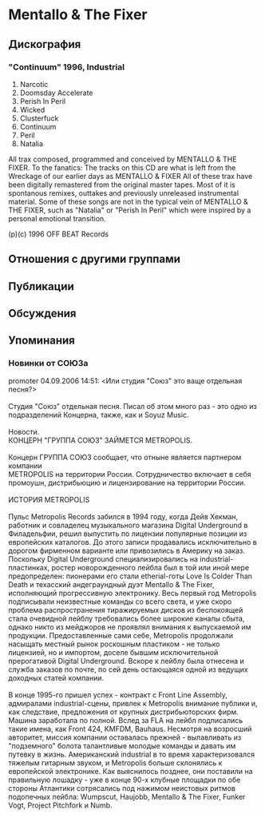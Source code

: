 # Mentallo & The Fixer



## Дискография

### "Continuum" 1996, Industrial

1. Narcotic
2. Doomsday Accelerate
3. Perish In Peril
4. Wicked
5. Clusterfuck
6. Continuum
7. Peril
8. Natalia

All trax composed, programmed and
conceived by MENTALLO & THE
FIXER.
To the fanatics:
The tracks on this CD are what is left from the Wreckage of our earlier days as MENTALLO & FIXER
All of these trax have been  digitally remastered from the original master
tapes. Most of it is  spontanous remixes, outtakes and previously unreleased instrumental  material. Some of these songs are not in the typical vein of  MENTALLO & THE FIXER, such as
"Natalia" or "Perish In Peril" which  were inspired by a personal emotional
 transition.

(p)(c) 1996 OFF BEAT Records


## Отношения с другими группами


## Публикации


## Обсуждения


## Упоминания

### Новинки от СОЮЗа

promoter 04.09.2006 14:51:
&lt;Или студия "Союз" это ваще отдельная песня?&gt;<BR><BR>Студия "Союз" отдельная песня. Писал об этом много раз - это одно из подразделений Концерна, также, как и Soyuz Music.<BR><BR>Новости.<BR>КОНЦЕРН "ГРУППА СОЮЗ" ЗАЙМЕТСЯ METROPOLIS.<BR><BR>Концерн ГРУППА СОЮЗ сообщает, что отныне является партнером компании<BR>METROPOLIS на территории России. Сотрудничество включает в себя промоушн, дистрибьюцию и лицензирование на территории России.<BR><BR>ИСТОРИЯ METROPOLIS<BR><BR>Пульс Metropolis Records забился в 1994 году, когда Дейв Хекман, работник и совладелец музыкального магазина Digital Underground в Филадельфии, решил выпустить по лицензии популярные позиции из европейских каталогов. До этого записи продавались исключительно в дорогом фирменном варианте или привозились в Америку на заказ. Поскольку Digital Underground специализировались на industrial-пластинках, ростер новорожденного лейбла был в той или иной мере предопределен: пионерами его стали etherial-готы Love Is Colder Than Death и техасский андеграундный дуэт Mentallo & The Fixer, исполняющий прогрессивную электронику. Весь первый год Metropolis подписывали неизвестные команды со всего света, и уже скоро проблема распространения тиражируемых дисков из беспокоящей стала очевидной лейблу требовались более широкие каналы сбыта, однако никто из мейджоров не проявлял внимания к выпускаемой им продукции. Предоставленные сами себе, Metropolis продолжали насыщать местный рынок роскошным пластиком - не только лицензией, но и импортом, доселе бывшим исключительной прерогативой Digital Underground. Вскоре к лейблу была отнесена и служба заказов по почте, по сей день остающаяся одной из ведущих доходных статей компании.                  <BR><BR>В конце 1995-го пришел успех - контракт с Front Line Assembly, адмиралами industrial-сцены, привлек к Metropolis внимание публики и, как следствие, предложения от крупных дистрибьюторских фирм. Машина заработала по полной. Вслед за FLA на лейбл подписались такие имена, как Front 424, KMFDM, Bauhaus. Несмотря на возросший авторитет, миссия компании оставалась прежней - вылавливать из "подземного" болота талантливые молодые команды и давать им путевку в жизнь. Американский industrial в то время характеризовался тяжелым гитарным звуком, и Metropolis больше склонялись к европейской электронике. Как выяснилось позднее, они поставили на правильную лошадку - уже в конце 90-х клубные площадки по обе стороны Атлантики сотрясались под нажимом неистовых ритмов подопечных лейбла: Wumpscut, Haujobb, Mentallo & The Fixer, Funker Vogt, Project Pitchfork и Numb.

